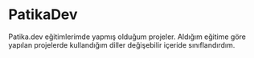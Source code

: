 # PatikaDev
Patika.dev eğitimlerimde yapmış olduğum projeler.
Aldığım eğitime göre yapılan projelerde kullandığım diller değişebilir içeride sınıflandırdım.
